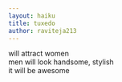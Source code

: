 ```yaml
---
layout: haiku
title: tuxedo
author: raviteja213
---
```


will attract women<br>
men will look handsome, stylish<br>
it will be awesome<br>